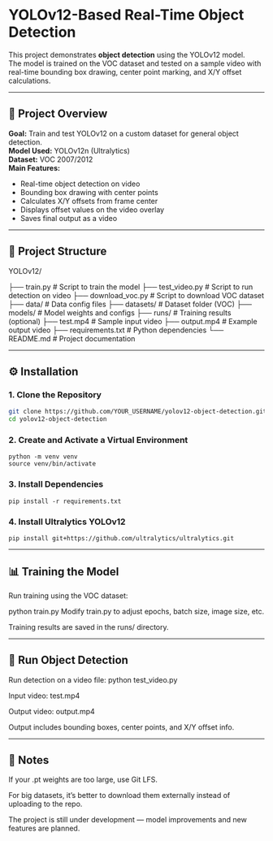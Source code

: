 # YOLOv12-Based Real-Time Object Detection

This project demonstrates **object detection** using the YOLOv12 model.  
The model is trained on the VOC dataset and tested on a sample video with real-time bounding box drawing, center point marking, and X/Y offset calculations.

---

## 🚀 Project Overview

**Goal:** Train and test YOLOv12 on a custom dataset for general object detection.  
**Model Used:** YOLOv12n (Ultralytics)  
**Dataset:** VOC 2007/2012  
**Main Features:**
- Real-time object detection on video
- Bounding box drawing with center points
- Calculates X/Y offsets from frame center
- Displays offset values on the video overlay
- Saves final output as a video

---

## 📁 Project Structure

YOLOv12/

├── train.py # Script to train the model
├── test_video.py # Script to run detection on video
├── download_voc.py # Script to download VOC dataset
├── data/ # Data config files
├── datasets/ # Dataset folder (VOC)
├── models/ # Model weights and configs
├── runs/ # Training results (optional)
├── test.mp4 # Sample input video
├── output.mp4 # Example output video
├── requirements.txt # Python dependencies
└── README.md # Project documentation

---

## ⚙️ Installation

### 1. Clone the Repository
```bash
git clone https://github.com/YOUR_USERNAME/yolov12-object-detection.git
cd yolov12-object-detection
```

### 2. Create and Activate a Virtual Environment
```
python -m venv venv
source venv/bin/activate
```

### 3. Install Dependencies
```
pip install -r requirements.txt
```

### 4. Install Ultralytics YOLOv12
```
pip install git+https://github.com/ultralytics/ultralytics.git
```


---


## 📊 Training the Model
Run training using the VOC dataset:

python train.py
Modify train.py to adjust epochs, batch size, image size, etc.

Training results are saved in the runs/ directory.


---


## 🎥 Run Object Detection
Run detection on a video file:
python test_video.py

Input video: test.mp4

Output video: output.mp4

Output includes bounding boxes, center points, and X/Y offset info.

---

## 📌 Notes
If your .pt weights are too large, use Git LFS.

For big datasets, it’s better to download them externally instead of uploading to the repo.

The project is still under development — model improvements and new features are planned.

